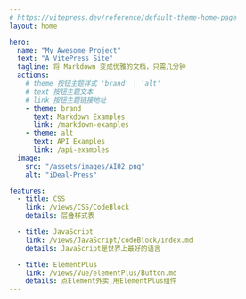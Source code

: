 ```yaml
---
# https://vitepress.dev/reference/default-theme-home-page
layout: home

hero:
  name: "My Awesome Project"
  text: "A VitePress Site"
  tagline: 将 Markdown 变成优雅的文档，只需几分钟
  actions:
    # theme 按钮主题样式 'brand' | 'alt'
    # text 按钮主题文本
    # link 按钮主题链接地址
    - theme: brand
      text: Markdown Examples
      link: /markdown-examples
    - theme: alt
      text: API Examples
      link: /api-examples
  image:
    src: "/assets/images/AI02.png"
    alt: "iDeal-Press"

features:
  - title: CSS
    link: /views/CSS/CodeBlock
    details: 层叠样式表

  - title: JavaScript
    link: /views/JavaScript/codeBlock/index.md
    details: JavaScript是世界上最好的语言

  - title: ElementPlus
    link: /views/Vue/elementPlus/Button.md
    details: 点Element外卖,用ElementPlus组件
---
```


